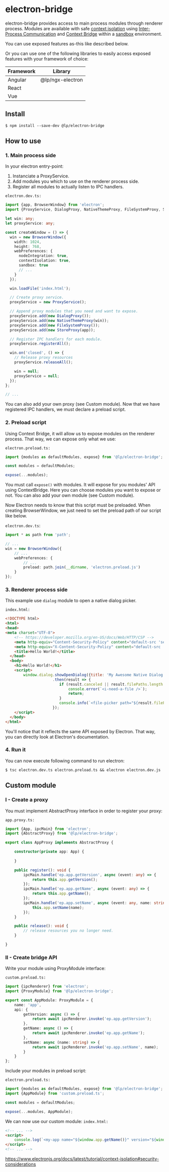 # electron-bridge

electron-bridge provides access to main process modules through renderer process.
Modules are available with safe [context isolation](https://www.electronjs.org/docs/latest/tutorial/context-isolation/) 
using [Inter-Process Communication]() and [Context Bridge](https://www.electronjs.org/docs/latest/tutorial/context-isolation#security-considerations)
 within a [sandbox](https://www.electronjs.org/docs/latest/tutorial/sandbox) environment.


You can use exposed features as-this like described below.

Or you can use one of the following libraries to easily access exposed features with your framework of choice:

| Framework | Library          |
|-----------|------------------|
|   Angular | @lp/ngx-electron |
|     React |                  |
|       Vue |                  |

## Install
```shell script
$ npm install --save-dev @lp/electron-bridge
```

## How to use

### 1. Main process side
In your electron entry-point:

1. Instanciate a ProxyService.
2. Add modules you which to use on the renderer process side.
3. Register all modules to actually listen to IPC handlers.

`electron.dev.ts:`
```typescript
import {app, BrowserWindow} from 'electron';
import {ProxyService, DialogProxy, NativeThemeProxy, FileSystemProxy, StoreProxy} from '@lp/electron-bridge';

let win: any;
let proxyService: any;

const createWindow = () => {
  win = new BrowserWindow({
    width: 1024,
    height: 768,
    webPreferences: {
      nodeIntegration: true,
      contextIsolation: true,
      sandbox: true
      // ...
    }
  });

  win.loadFile('index.html');

  // Create proxy service.
  proxyService = new ProxyService();

  // Append proxy modules that you need and want to expose.
  proxyService.add(new DialogProxy());
  proxyService.add(new NativeThemeProxy(win));
  proxyService.add(new FileSystemProxy());
  proxyService.add(new StoreProxy(app));

  // Register IPC handlers for each module.
  proxyService.registerAll();

  win.on('closed', () => {
    // Release proxy resources
    proxyService.releaseAll();

    win = null;
    proxyService = null;
  });
};

// ...
```

You can also add your own proxy (see Custom module).
Now that we have registered IPC handlers, we must declare a preload script.

### 2. Preload script
Using Context Bridge, it will allow us to expose modules on the renderer process.
That way, we can expose only what we use:

`electron.preload.ts:`
```typescript
import {modules as defaultModules, expose} from '@lp/electron-bridge';

const modules = defaultModules;

expose(...modules);
```

You must call `expose()` with modules. It will expose for you modules' API using ContextBridge.
Here you can choose modules you want to expose or not. You can also add your own module (see Custom module).

Now Electron needs to know that this script must be preloaded. When creating BrowserWindow, we just need to set the preload
path of our script like below.

`electron.dev.ts`:
```typescript
import * as path from 'path';

// ...
win = new BrowserWindow({
    // ...
    webPreferences: {
        // ...
        preload: path.join(__dirname, 'electron.preload.js')
    }
});
```
### 3. Renderer process side
This example use `dialog` module to open a native dialog picker.

`index.html:`
```html
<!DOCTYPE html>
<html>
<head>
<meta charset="UTF-8">
    <!-- https://developer.mozilla.org/en-US/docs/Web/HTTP/CSP -->
    <meta http-equiv="Content-Security-Policy" content="default-src 'self'; script-src 'self'">
    <meta http-equiv="X-Content-Security-Policy" content="default-src 'self'; script-src 'self'">
    <title>Hello World!</title>
  </head>
  <body>
    <h1>Hello World!</h1>
    <script>
        window.dialog.showOpenDialog({title: 'My Awesome Native Dialog', properties: ['openDirectory']})
                     .then(result => {
                        if (result.canceled || result.filePaths.length !== 1) {
                            console.error(`<i-need-a-file />`);
                            return;
                        }
                        console.info(`<file-picker path="${result.filePaths[0]}" />`);
                     });
    </script>
  </body>
</html>
```

You'll notice that it reflects the same API exposed by Electron.
That way, you can directly look at Electron's documentation.


### 4. Run it

You can now execute following command to run electron:
```shell script
$ tsc electron.dev.ts electron.preload.ts && electron electron.dev.js
```

## Custom module

### I - Create a proxy
You must implement AbstractProxy interface in order to register your proxy:

`app.proxy.ts:`
```typescript
import {App, ipcMain} from 'electron';
import {AbstractProxy} from '@lp/electron-bridge';

export class AppProxy implements AbstractProxy {

    constructor(private app: App) {
        
    }

    public register(): void {
        ipcMain.handle('ep.app.getVersion', async (event: any) => {
            return this.app.getVersion();
        });
        ipcMain.handle('ep.app.getName', async (event: any) => {
            return this.app.getName();
        });
        ipcMain.handle('ep.app.setName', async (event: any, name: string) => {
            this.app.setName(name);
        });
    }

    public release(): void {
        // release resources you no longer need.
    }

}
```

### II - Create bridge API

Write your module using ProxyModule interface:

`custom.preload.ts:`
```typescript
import {ipcRenderer} from 'electron';
import {ProxyModule} from '@lp/electron-bridge';

export const AppModule: ProxyModule = {
    name: 'app',
    api: {
        getVersion: async () => {
            return await ipcRenderer.invoke('ep.app.getVersion');
        },
        getName: async () => {
            return await ipcRenderer.invoke('ep.app.getName');
        },
        setName: async (name: string) => {
            return await ipcRenderer.invoke('ep.app.setName', name);
        }
    }
};
```

Include your modules in preload script:

`electron.preload.ts:`
```typescript
import {modules as defaultModules, expose} from '@lp/electron-bridge';
import {AppModule} from 'custom.preload.ts';

const modules = defaultModules;

expose(...modules, AppModule);
```

We can now use our custom module:
`index.html:`
```html
<!-- ... -->
<script>
    console.log(`<my-app name="${window.app.getName()}" version="${window.app.getVersion()}" />`);
</script>
<!-- ... -->
```




https://www.electronjs.org/docs/latest/tutorial/context-isolation#security-considerations
